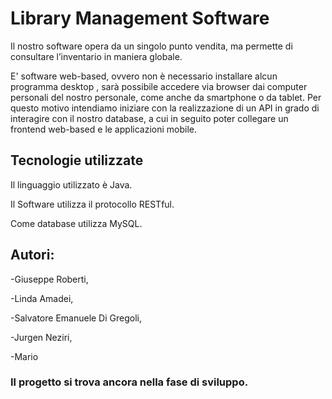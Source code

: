 # Library Management Software

Il nostro software opera da un singolo punto vendita, ma permette di consultare l’inventario in maniera globale.

 E' software web-based, ovvero non è necessario installare alcun programma desktop , sarà possibile accedere via browser dai computer personali del nostro personale, come anche da smartphone o da tablet.
Per questo motivo intendiamo iniziare con la realizzazione di un API in grado di interagire con il nostro database, a cui in seguito poter collegare un frontend web-based e le applicazioni mobile.

## Tecnologie utilizzate 

Il linguaggio utilizzato è Java.

Il Software utilizza il protocollo RESTful. 

 Come database utilizza MySQL.


## Autori: 

-Giuseppe Roberti,

-Linda Amadei,

-Salvatore Emanuele Di Gregoli,

-Jurgen Neziri,

-Mario

### Il progetto si trova ancora nella fase di sviluppo.
